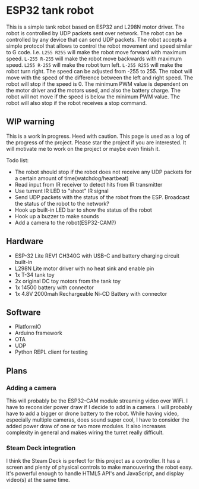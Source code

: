 # ESP32 tank robot

This is a simple tank robot based on ESP32 and L298N motor driver. The robot is controlled by UDP packets sent over network. The robot can be controlled by any device that can send UDP packets. The robot accepts a simple protocol that allows to control the robot movement and speed similar to G code. I.e. `L255 R255` will make the robot move forward with maximum speed. `L-255 R-255` will make the robot move backwards with maximum speed. `L255 R-255` will make the robot turn left. `L-255 R255` will make the robot turn right. The speed can be adjusted from -255 to 255. The robot will move with the speed of the difference between the left and right speed. The robot will stop if the speed is 0. The minimum PWM value is dependent on the motor driver and the motors used, and also the battery charge. The robot will not move if the speed is below the minimum PWM value. The robot will also stop if the robot receives a stop command.

## WIP warning

This is a work in progress. Heed with caution. This page is used as a log of the progress of the project. Please star the project if you are interested. It will motivate me to work on the project or maybe even finish it.

Todo list:

- The robot should stop if the robot does not receive any UDP packets for a certain amount of time(watchdog/heartbeat)
- Read input from IR receiver to detect hits from IR transmitter
- Use turrent IR LED to "shoot" IR signal
- Send UDP packets with the status of the robot from the ESP. Broadcast the status of the robot to the network?
- Hook up built-in LED bar to show the status of the robot
- Hook up a buzzer to make sounds
- Add a camera to the robot(ESP32-CAM?)

## Hardware

- ESP-32 Lite REV1 CH340G with USB-C and battery charging circuit built-in
- L298N Lite motor driver with no heat sink and enable pin
- 1x T-34 tank toy
- 2x original DC toy motors from the tank toy
- 1x 14500 battery with connector
- 1x 4.8V 2000mah Rechargeable Ni-CD Battery with connector

## Software

- PlatformIO
- Arduino framework
- OTA
- UDP
- Python REPL client for testing

## Plans

### Adding a camera

This will probably be the ESP32-CAM module streaming video over WiFi. I have to reconsider power draw if I decide to add in a camera. I will probably have to add a bigger or drone battery to the robot. While having video, especially multiple cameras, does sound super cool, I have to consider the added power draw of one or two more modules. It also increases complexity in general and makes wiring the turret really difficult.

### Steam Deck integration

I think the Steam Deck is perfect for this project as a controller. It has a screen and plenty of physical controls to make manouvering the robot easy. It's powerful enough to handle HTML5 API's and JavaScript, and display video(s) at the same time.
